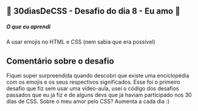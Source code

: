 ## 🚀 30diasDeCSS  - Desafio do dia 8 - Eu amo 🚀

##### O que eu aprendi

A usar emojis no HTML e CSS (nem sabia que era possível)

## Comentário sobre o desafio
 Fiquei super surpreendida quando descobri que existe uma enciclopédia com os emojis e os seus respectivos significados.
 Esse foi o primeiro desafio que fiz sem usar uma vídeo-aula, usei o código dos desafios passados que eu já fiz e de alguns devs que já haviam participado nos 30 dias de CSS. 
 Sobre o meu amor pelo CSS? Aumenta a cada dia :)